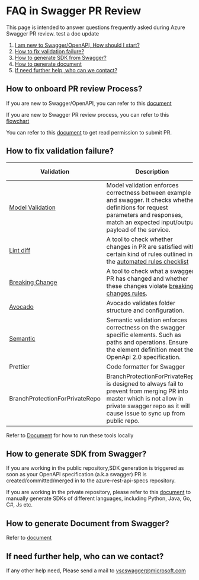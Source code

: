# FAQ in Swagger PR Review

This page is intended to answer questions frequently asked during Azure Swagger PR review.
test a doc update
1. [I am new to Swagger/OpenAPI, How should I start?](#Onboard)
2. [How to fix validation failure?](#validation)
3. [How to generate SDK from Swagger?](#SDK)
4. [How to generate document](#doc)
5. [If need further help, who can we contact?](#contact)

## How to onboard PR review Process?<a name="Onboard"></a>
If you are new to Swagger/OpenAPI, you can refer to this [document](https://dev.azure.com/azure-sdk/internal/_wiki/wikis/internal.wiki/80/Getting-started-with-OpenAPI-specifications)

If you are new to Swagger PR review process, you can refer to this [flowchart](https://dev.azure.com/azure-sdk/internal/_wiki/wikis/internal.wiki/212/Swagger-PR-Review)

You can refer to this [document](https://dev.azure.com/azure-sdk/internal/_wiki/wikis/internal.wiki/49/Request-Access-to-Azure-SDK-repos) to get read permission to submit PR.

## How to fix validation failure?<a name="validation"></a>
| Validation | Description | How to fix |
| --- | --- | --- |
| [Model Validation](https://github.com/Azure/azure-rest-api-specs/blob/master/documentation/Semantic-and-Model-Violations-Reference.md) | Model validation enforces correctness between example and swagger. It checks whether definitions for request parameters and responses, match an expected input/output payload of the service. | [Here](https://aka.ms/ci-fix#model-validation) |
| [Lint diff](https://github.com/Azure/azure-openapi-validator) | A tool to check whether changes in PR are satisfied with certain kind of rules outlined in the [automated rules checklist](https://github.com/Azure/azure-rest-api-specs/blob/master/documentation/openapi-authoring-automated-guidelines.md) |  [Here](https://aka.ms/ci-fix#linter-validation) |
| [Breaking Change](https://github.com/Azure/openapi-diff) | A tool to check what a swagger PR has changed and whether these changes violate [breaking changes rules](https://github.com/Azure/openapi-diff/blob/master/docs/README.md).| [Here](https://aka.ms/ci-fix#breaking-change-check)|
| [Avocado](https://github.com/Azure/avocado/blob/master/README.md) | Avocado validates folder structure and configuration.  | [Here](https://aka.ms/ci-fix#avocado) |
| [Semantic](https://github.com/Azure/azure-rest-api-specs/blob/master/documentation/Semantic-and-Model-Violations-Reference.md) | Semantic validation enforces correctness on the swagger specific elements. Such as paths and operations. Ensure the element definition meet the OpenApi 2.0 specification. | [Here](https://aka.ms/ci-fix#semantic-validation) |
| Prettier  | Code formatter for Swagger | [Here](https://aka.ms/ci-fix#prettier-check) |
| BranchProtectionForPrivateRepo | BranchProtectionForPrivateRepo is designed to always fail to prevent from merging PR into master which is not allow in private swagger repo as it will cause issue to sync up from public repo.  | You can ignore this failure |

Refer to [Document](https://aka.ms/ci-fix) for how to run these tools locally

## How to generate SDK from Swagger?<a name="SDK"></a>
If you are working in the public repository,SDK generation is triggered as soon as your OpenAPI specification (a.k.a swagger) PR is created/committed/merged in to the azure-rest-api-specs repository.

If you are working in the private repository, please refer to this [document](https://dev.azure.com/azure-sdk/internal/_wiki/wikis/internal.wiki/81/Management-Plane-SDK-generation) to manually generate SDKs of different languages, including Python, Java, Go, C#, Js etc.


## How to generate Document from Swagger?<a name="doc"></a>
Refer to [document](https://dev.azure.com/azure-sdk/internal/_wiki/wikis/internal.wiki/79/Generation-of-docs-on-docs.microsoft.com)

## If need further help, who can we contact?<a name="contact"></a>
If any other help need, Please send a mail to vscswagger@microsoft.com
